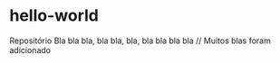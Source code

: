# hello-world
Repositório
Bla bla bla, bla bla, bla, bla bla bla bla
// Muitos blas foram adicionado

